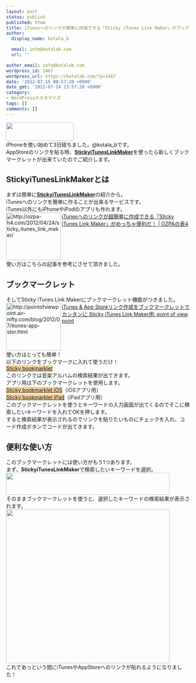 ```yaml
---
layout: post
status: publish
published: true
title: iTunesへのリンクが簡単に作成できる「Sticky iTunes Link Maker」がブックマークレットで更に簡単になった！
author:
  display_name: kotala_b

  email: info@kotalab.com
  url: ''

author_email: info@kotalab.com
wordpress_id: 1467
wordpress_url: https://kotalab.com/?p=1467
date: '2012-07-15 08:57:20 +0900'
date_gmt: '2012-07-14 23:57:20 +0900'
category:
- WordPressカスタマイズ
tags: []
comments: []
---
```

<p><a href="https://kotalab.com/wp-content/uploads/stickyLinkMaker_120715_03.png" target="_blank"><img src="https://kotalab.com/wp-content/uploads/stickyLinkMaker_120715_03.png" alt="" title="stickyLinkMaker_120715_03" width="185" height="50" class="alignnone size-full wp-image-1502" /></a><br />
iPhoneを使い始めて3日経ちました。@kotala_bです。<br />
AppStoreのリンクを貼る時、<a href="http://sticky.linclip.com/linkmaker/" title="Sticky iTunes Link Maker" target="_blank"><strong>StickyiTunesLinkMaker</strong></a>を使ったら新しくブックマークレットが出来ていたのでご紹介します。<br />
<!--more--></p>
<h2>StickyiTunesLinkMakerとは</h2>
<p>まずは簡単に<a href="http://sticky.linclip.com/linkmaker/" title="Sticky iTunes Link Maker" target="_blank"><strong>StickyiTunesLinkMaker</strong></a>の紹介から。<br />
iTunesへのリンクを簡単に作ることが出来るサービスです。<br />
iTunes以外にもiPhoneやiPodのアプリも作れます。<br />
<a href="http://ozpa-h4.com/2012/04/24/sticky_itunes_link_maker/" target="_blank"><img title="iTunesへのリンクが超簡単に作成できる「Sticky iTunes Link Maker」がめっちゃ便利だ！ | OZPAの表4" src="http://capture.heartrails.com/150x130?http://ozpa-h4.com/2012/04/24/sticky_itunes_link_maker/" alt="http://ozpa-h4.com/2012/04/24/sticky_itunes_link_maker/" width="150" height="130" align="left" /></a><a href="http://ozpa-h4.com/2012/04/24/sticky_itunes_link_maker/" title="iTunesへのリンクが超簡単に作成できる「Sticky iTunes Link Maker」がめっちゃ便利だ！" target="_blank">iTunesへのリンクが超簡単に作成できる「Sticky iTunes Link Maker」がめっちゃ便利だ！ | OZPAの表4</a><br style="clear:both;" />使い方はこちらの記事を参考にさせて頂きました。</p>
<h2>ブックマークレット</h2>
<p>そしてSticky iTunes Link Makerにブックマークレット機能がつきました。<br />
<a href="http://pointofviewpoint.air-nifty.com/blog/2012/07/itunes-app-stor.html" target="_blank"><img title="iTunes &amp; App Storeリンク作成をブックマークレットでカンタンに Sticky iTunes Link Maker用: point of view point" src="http://capture.heartrails.com/150x130/1342316286406?http://pointofviewpoint.air-nifty.com/blog/2012/07/itunes-app-stor.html" alt="http://pointofviewpoint.air-nifty.com/blog/2012/07/itunes-app-stor.html" width="150" height="130" align="left" /></a><a href="http://pointofviewpoint.air-nifty.com/blog/2012/07/itunes-app-stor.html" title="iTunes &amp; App Storeリンク作成をブックマークレットでカンタンに Sticky iTunes Link Maker用: point of view point" target="_blank">iTunes &amp; App Storeリンク作成をブックマークレットでカンタンに Sticky iTunes Link Maker用: point of view point</a><br style="clear:both;" />使い方はとっても簡単！<br />
以下のリンクをブックマークに入れて使うだけ！<br />
<a href="javascript:void((function(){var%20ent='album';var%20d=document;var%20sel=d.selection?d.selection.createRange().text:String(d.getSelection());if(!sel){var%20key=window.prompt('Enter keywords\n(CAUTION! OK:Transition to Link Maker Page)','');if(key){location.href='http://sticky.linclip.com/linkmaker/?term='+encodeURIComponent(key)+'&entity='+ent;}}else{location.href='http://sticky.linclip.com/linkmaker/?term='+encodeURIComponent(sel)+'&entity='+ent;}})());" title="Sticky bookmarklet" style="background-color:#f5d09c;">Sticky bookmarklet</a><br />
このリンクでは音楽アルバムの検索結果が出てきます。<br />
アプリ用は下のブックマークレットを使用します。<br />
<a href="javascript:void((function(){var%20ent='software';var%20d=document;var%20sel=d.selection?d.selection.createRange().text:String(d.getSelection());if(!sel){var%20key=window.prompt('Enter keywords\n(CAUTION! OK:Transition to Link Maker Page)','');if(key){location.href='http://sticky.linclip.com/linkmaker/?term='+encodeURIComponent(key)+'&entity='+ent;}}else{location.href='http://sticky.linclip.com/linkmaker/?term='+encodeURIComponent(sel)+'&entity='+ent;}})());" title="Sticky bookmarklet iOS" style="background-color:#f5d09c;">Sticky bookmarklet iOS</a>（iOSアプリ用）<br />
<a href="javascript:void((function(){var%20ent='iPadSoftware';var%20d=document;var%20sel=d.selection?d.selection.createRange().text:String(d.getSelection());if(!sel){var%20key=window.prompt('Enter keywords\n(CAUTION! OK:Transition to Link Maker Page)','');if(key){location.href='http://sticky.linclip.com/linkmaker/?term='+encodeURIComponent(key)+'&entity='+ent;}}else{location.href='http://sticky.linclip.com/linkmaker/?term='+encodeURIComponent(sel)+'&entity='+ent;}})());" title="Sticky bookmarklet iPad" style="background-color:#f5d09c;">Sticky bookmarklet iPad</a>（iPadアプリ用）<br />
このブックマークレットを使うとキーワードの入力画面が出てくるのでそこに検索したいキーワードを入れてOKを押します。<br />
すると検索結果が表示されるのでリンクを貼りたいものにチェックを入れ、コード作成ボタンでコードが出てきます。</p>
<h2>便利な使い方</h2>
<p>このブックマークレットには使い方がもう1つあります。<br />
まず、<strong>StickyiTunesLinkMaker</strong>で検索したいキーワードを選択。<br />
<a href="https://kotalab.com/wp-content/uploads/stickyLinkMaker_120715_01.jpg" target="_blank"><img src="https://kotalab.com/wp-content/uploads/stickyLinkMaker_120715_01.jpg" alt="" title="stickyLinkMaker_120715_01" width="448" height="60" class="alignnone size-full wp-image-1496" /></a><br />
そのままブックマークレットを使うと、選択したキーワードの検索結果が表示されます。<br />
<a href="https://kotalab.com/wp-content/uploads/stickyLinkMaker_120715_02.jpg" target="_blank"><img src="https://kotalab.com/wp-content/uploads/stickyLinkMaker_120715_02.jpg" alt="" title="stickyLinkMaker_120715_02" width="448" height="420" class="alignnone size-full wp-image-1495" /></a><br />
これであっという間にiTunesやAppStoreへのリンクが貼れるようになりました！</p>
